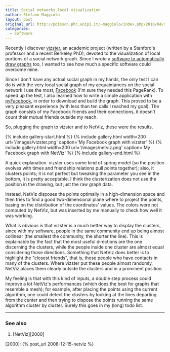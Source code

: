 ```yaml
---
title: Social networks local visualization
author: Stefano Maggiolo
layout: post
original_url: http://poisson.phc.unipi.it/~maggiolo/index.php/2010/04/social-networks-local-visualization/
categories:
  - Software
---
```

Recently I discover [vizster][1], an academic project (written by a Stanford's professor and a recent Berkeley PhD), devoted to the visualization of local portions of a social network graph. Since I wrote a [software to automatically draw graphs][2] too, I wanted to see how much a specific software could overcome mine.

 [1]: http://hci.stanford.edu/jheer/projects/vizster/
 [2]: http://poisson.phc.unipi.it/~maggiolo/index.php/tag/netviz

<!--more-->

Since I don't have any actual social graph in my hands, the only test I can do is with the very local social graph of my acquaintances on the social network I use the most, [Facebook][3] (I'm sure they needed this PageRank). To speed up the test, I also learned how to write a simple application with [pyFacebook][4], in order to download and build the graph. This proved to be a very pleasant experience (with less than ten calls I reached my goal). The graph consists of my Facebook friends and their connections, it doesn't count their mutual friends outside my reach.

 [3]: http://www.facebook.com
 [4]: http://github.com/sciyoshi/pyfacebook/

So, plugging the graph to vizster and to NetViz, these were the results.

{% include gallery-start.html %}
{% include gallery.html width=200 url='/images/vizster.png' caption='My Facebook graph with vizster' %}
{% include gallery.html width=200 url='/images/netviz.png' caption='My Facebook graph with NetViz' %}
{% include gallery-end.html %}

A quick explanation. vizster uses some kind of spring model (so the position evolves with times and friendship relations pull points together); also, it clusters points; it is not perfect but tweaking the parameter you see in the bottom, it is pretty acceptable. I think the clusterization does not use the position in the drawing, but just the raw graph data.

Instead, NetViz disposes the points optimally in a high-dimension space and then tries to find a good two-dimensional plane where to project the points, basing on the distribution of the coordinates' values. The colors were not computed by NetViz, but was inserted by me manually to check how well it was working.

What is obvious is that vizster is a much better way to display the clusters, since with my software, people in the same community end up being almost collinear (the smallest the community, the shorter the line). This is explainable by the fact that the most useful directions are the one discerning the clusters, while the people inside one cluster are almost equal considering those directions. Something that NetViz does better is to highlight the "closest friends", that is, those people who have contacts in many of the clusters. Where vizster put these people almost randomly, NetViz places them clearly outside the clusters and in a prominent position.

My feeling is that with this kind of inputs, a double step process could improve a lot NetViz's performances (which does the best for graphs that resemble a mesh); for example, after placing the points using the current algorithm, one could detect the clusters by looking at the lines departing from the center and then trying to dispose the points running the same algorithm cluster by cluster. Surely this goes in my (long) todo list.

<!-- DO NOT EDIT BELOW THIS LINE -->
* * *

### See also

1. [NetViz][2000]

 [2000]: {% post_url 2008-12-15-netviz %}

